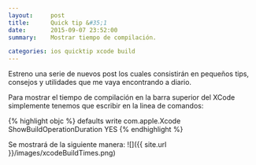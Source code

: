 ```yaml
---
layout:     post
title:      Quick tip &#35;1
date:       2015-09-07 23:52:00
summary:    Mostrar tiempo de compilación.

categories: ios quicktip xcode build
---
```


Estreno una serie de nuevos post los cuales consistirán en pequeños tips, consejos y utilidades que me vaya encontrando a diario.

Para mostrar el tiempo de compilación en la barra superior del XCode simplemente tenemos que escribir en la linea de comandos:

{% highlight objc %}
defaults write com.apple.Xcode ShowBuildOperationDuration YES
{% endhighlight %}

Se mostrará de la siguiente manera:
![]({{ site.url }}/images/xcodeBuildTimes.png)